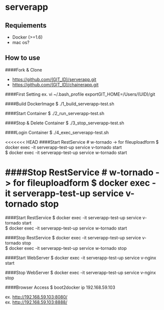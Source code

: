 serverapp
=====================
## Requiements

- Docker (>=1.6)
- mac os?

## How to use

####Fork & Clone
- https://github.com/(GIT_ID)/serverapp.git
- https://github.com/(GIT_ID)/chainerapp.git

####First Setting
ex.
vi ~/.bash_profile
exportGIT_HOME=/Users/(UID)/git

####Build DockerImage
  $ ./1_build_serverapp-test.sh

####Start Container
  $ ./2_run_serverapp-test.sh

####Stop & Delete Container
  $ ./3_stop_serverapp-test.sh

####Login Container
  $ ./4_exec_serverapp-test.sh

<<<<<<< HEAD
####Start RestService # w-tornado -> for fileuploadform
  $ docker exec -it serverapp-test-up service v-tornado start  
  $ docker exec -it serverapp-test-up service w-tornado start

####Stop RestService # w-tornado -> for fileuploadform
  $ docker exec -it serverapp-test-up service v-tornado stop  
=======
####Start RestService
  $ docker exec -it serverapp-test-up service v-tornado start  
  $ docker exec -it serverapp-test-up service w-tornado start

####Stop RestService
  $ docker exec -it serverapp-test-up service v-tornado stop  
  $ docker exec -it serverapp-test-up service w-tornado stop

####Start WebServer
  $ docker exec -it serverapp-test-up service v-nginx start

####Stop WebServer
  $ docker exec -it serverapp-test-up service v-nginx stop

####Browser Access
  $ boot2docker ip
  192.168.59.103

ex. http://192.168.59.103:8080/  
ex. http://192.168.59.103:8888/
